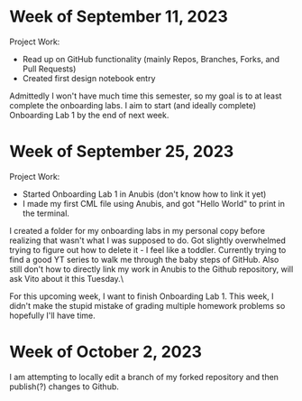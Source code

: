 # Week of September 11, 2023
Project Work:
  * Read up on GitHub functionality (mainly Repos, Branches, Forks, and Pull Requests)
  * Created first design notebook entry

Admittedly I won't have much time this semester, so my goal is to at least complete the onboarding labs. I aim to start (and ideally complete) Onboarding Lab 1 by the end of next week.

# Week of September 25, 2023
Project Work:
  * Started Onboarding Lab 1 in Anubis (don't know how to link it yet)
  * I made my first CML file using Anubis, and got "Hello World" to print in the terminal. 

I created a folder for my onboarding labs in my personal copy before realizing that wasn't what I was supposed to do. Got slightly overwhelmed trying to figure out how to delete it - I feel like a toddler. Currently trying to find a good YT series to walk me through the baby steps of GitHub. Also still don't how to directly link my work in Anubis to the Github repository, will ask Vito about it this Tuesday.\\

For this upcoming week, I want to finish Onboarding Lab 1. This week, I didn't make the stupid mistake of grading multiple homework problems so hopefully I'll have time.

# Week of October 2, 2023
I am attempting to locally edit a branch of my forked repository and then publish(?) changes to Github.